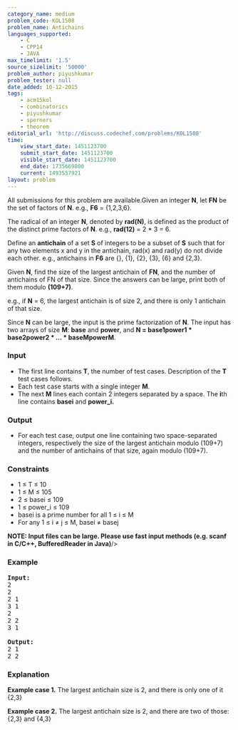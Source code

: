 ```yaml
---
category_name: medium
problem_code: KOL1508
problem_name: Antichains
languages_supported:
    - C
    - CPP14
    - JAVA
max_timelimit: '1.5'
source_sizelimit: '50000'
problem_author: piyushkumar
problem_tester: null
date_added: 10-12-2015
tags:
    - acm15kol
    - combinatorics
    - piyushkumar
    - sperners
    - theorem
editorial_url: 'http://discuss.codechef.com/problems/KOL1508'
time:
    view_start_date: 1451123700
    submit_start_date: 1451123700
    visible_start_date: 1451123700
    end_date: 1735669800
    current: 1493557921
layout: problem
---
```

All submissions for this problem are available.Given an integer **N**, let **FN** be the set of factors of **N**. e.g., **F6** = {1,2,3,6}.

The radical of an integer **N**, denoted by **rad(N)**, is defined as the product of the distinct prime factors of **N**. e.g., **rad(12)** = 2 \* 3 = 6.

Define an **antichain** of a set **S** of integers to be a subset of **S** such that for any two elements x and y in the antichain, rad(x) and rad(y) do not divide each other. e.g., antichains in **F6** are {}, {1}, {2}, {3}, {6} and {2,3}.

Given **N**, find the size of the largest antichain of **FN**, and the number of antichains of FN of that size. Since the answers can be large, print both of them modulo **(109+7)**.

e.g., if **N** = 6, the largest antichain is of size 2, and there is only 1 antichain of that size.

Since **N** can be large, the input is the prime factorization of **N**. The input has two arrays of size **M**: **base** and **power**, and **N = base1power1 \* base2power2 \* … \* baseMpowerM**.

### Input

- The first line contains **T**, the number of test cases. Description of the **T** test cases follows.
- Each test case starts with a single integer **M**.
- The next **M** lines each contain 2 integers separated by a space. The **i**th line contains **basei** and **power\_i.**

### Output

- For each test case, output one line containing two space-separated integers, respectively the size of the largest antichain modulo (109+7) and the number of antichains of that size, again modulo (109+7).

### Constraints

- 1 ≤ T ≤ 10
- 1 ≤ M ≤ 105
- 2 ≤ basei ≤ 109
- 1 ≤ power\_i ≤ 109
- basei is a prime number for all 1 ≤ i ≤ M
- For any 1 ≤ i ≠ j ≤ M, basei ≠ basej



**NOTE: Input files can be large. Please use fast input methods (e.g. scanf in C/C++, BufferedReader in Java)**/>

### Example

<pre><b>Input:</b>
2
2
2 1
3 1
2
2 2
3 1

<b>Output:</b>
2 1
2 2
</pre>
### Explanation

**Example case 1.** The largest antichain size is 2, and there is only one of it {2,3}

**Example case 2.** The largest antichain size is 2, and there are two of those: {2,3} and {4,3}
